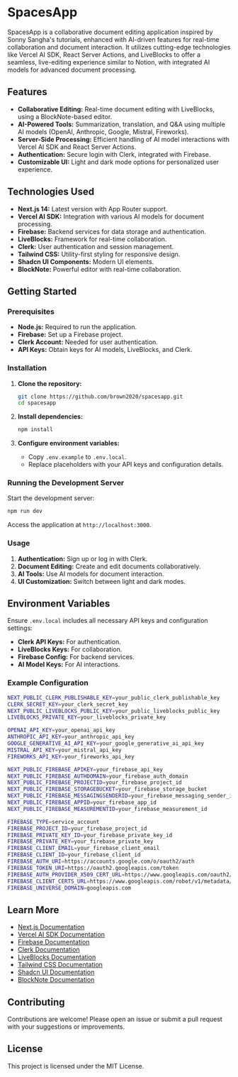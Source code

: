 # SpacesApp

SpacesApp is a collaborative document editing application inspired by Sonny Sangha's tutorials, enhanced with AI-driven features for real-time collaboration and document interaction. It utilizes cutting-edge technologies like Vercel AI SDK, React Server Actions, and LiveBlocks to offer a seamless, live-editing experience similar to Notion, with integrated AI models for advanced document processing.

## Features

- **Collaborative Editing:** Real-time document editing with LiveBlocks, using a BlockNote-based editor.
- **AI-Powered Tools:** Summarization, translation, and Q&A using multiple AI models (OpenAI, Anthropic, Google, Mistral, Fireworks).
- **Server-Side Processing:** Efficient handling of AI model interactions with Vercel AI SDK and React Server Actions.
- **Authentication:** Secure login with Clerk, integrated with Firebase.
- **Customizable UI:** Light and dark mode options for personalized user experience.

## Technologies Used

- **Next.js 14:** Latest version with App Router support.
- **Vercel AI SDK:** Integration with various AI models for document processing.
- **Firebase:** Backend services for data storage and authentication.
- **LiveBlocks:** Framework for real-time collaboration.
- **Clerk:** User authentication and session management.
- **Tailwind CSS:** Utility-first styling for responsive design.
- **Shadcn UI Components:** Modern UI elements.
- **BlockNote:** Powerful editor with real-time collaboration.

## Getting Started

### Prerequisites

- **Node.js:** Required to run the application.
- **Firebase:** Set up a Firebase project.
- **Clerk Account:** Needed for user authentication.
- **API Keys:** Obtain keys for AI models, LiveBlocks, and Clerk.

### Installation

1. **Clone the repository:**

   ```bash
   git clone https://github.com/brown2020/spacesapp.git
   cd spacesapp
   ```

2. **Install dependencies:**

   ```bash
   npm install
   ```

3. **Configure environment variables:**

   - Copy `.env.example` to `.env.local`.
   - Replace placeholders with your API keys and configuration details.

### Running the Development Server

Start the development server:

```bash
npm run dev
```

Access the application at `http://localhost:3000`.

### Usage

1. **Authentication:** Sign up or log in with Clerk.
2. **Document Editing:** Create and edit documents collaboratively.
3. **AI Tools:** Use AI models for document interaction.
4. **UI Customization:** Switch between light and dark modes.

## Environment Variables

Ensure `.env.local` includes all necessary API keys and configuration settings:

- **Clerk API Keys:** For authentication.
- **LiveBlocks Keys:** For collaboration.
- **Firebase Config:** For backend services.
- **AI Model Keys:** For AI interactions.

### Example Configuration

```bash
NEXT_PUBLIC_CLERK_PUBLISHABLE_KEY=your_public_clerk_publishable_key
CLERK_SECRET_KEY=your_clerk_secret_key
NEXT_PUBLIC_LIVEBLOCKS_PUBLIC_KEY=your_public_liveblocks_public_key
LIVEBLOCKS_PRIVATE_KEY=your_liveblocks_private_key

OPENAI_API_KEY=your_openai_api_key
ANTHROPIC_API_KEY=your_anthropic_api_key
GOOGLE_GENERATIVE_AI_API_KEY=your_google_generative_ai_api_key
MISTRAL_API_KEY=your_mistral_api_key
FIREWORKS_API_KEY=your_fireworks_api_key

NEXT_PUBLIC_FIREBASE_APIKEY=your_firebase_api_key
NEXT_PUBLIC_FIREBASE_AUTHDOMAIN=your_firebase_auth_domain
NEXT_PUBLIC_FIREBASE_PROJECTID=your_firebase_project_id
NEXT_PUBLIC_FIREBASE_STORAGEBUCKET=your_firebase_storage_bucket
NEXT_PUBLIC_FIREBASE_MESSAGINGSENDERID=your_firebase_messaging_sender_id
NEXT_PUBLIC_FIREBASE_APPID=your_firebase_app_id
NEXT_PUBLIC_FIREBASE_MEASUREMENTID=your_firebase_measurement_id

FIREBASE_TYPE=service_account
FIREBASE_PROJECT_ID=your_firebase_project_id
FIREBASE_PRIVATE_KEY_ID=your_firebase_private_key_id
FIREBASE_PRIVATE_KEY=your_firebase_private_key
FIREBASE_CLIENT_EMAIL=your_firebase_client_email
FIREBASE_CLIENT_ID=your_firebase_client_id
FIREBASE_AUTH_URI=https://accounts.google.com/o/oauth2/auth
FIREBASE_TOKEN_URI=https://oauth2.googleapis.com/token
FIREBASE_AUTH_PROVIDER_X509_CERT_URL=https://www.googleapis.com/oauth2/v1/certs
FIREBASE_CLIENT_CERTS_URL=https://www.googleapis.com/robot/v1/metadata/x509/your_firebase_client_email
FIREBASE_UNIVERSE_DOMAIN=googleapis.com
```

## Learn More

- [Next.js Documentation](https://nextjs.org/docs)
- [Vercel AI SDK Documentation](https://vercel.com/docs)
- [Firebase Documentation](https://firebase.google.com/docs)
- [Clerk Documentation](https://clerk.dev/docs)
- [LiveBlocks Documentation](https://liveblocks.io/docs)
- [Tailwind CSS Documentation](https://tailwindcss.com/docs)
- [Shadcn UI Documentation](https://shadcn.dev/docs)
- [BlockNote Documentation](https://blocknote.dev/docs)

## Contributing

Contributions are welcome! Please open an issue or submit a pull request with your suggestions or improvements.

## License

This project is licensed under the MIT License.
